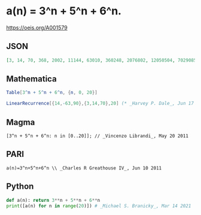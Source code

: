 # a\(n\) \= 3^n \+ 5^n \+ 6^n\.
https://oeis.org/A001579
## JSON
```JSON
[3, 14, 70, 368, 2002, 11144, 63010, 360248, 2076802, 12050504, 70290850, 411802328, 2421454402, 14282991464, 84472462690, 500716911608, 2973740844802, 17689728038024, 105375041354530, 628434388600088]
```
## Mathematica
```Mathematica
Table[3^n + 5^n + 6^n, {n, 0, 20}]
```
```Mathematica
LinearRecurrence[{14,-63,90},{3,14,70},20] (* _Harvey P. Dale_, Jun 17 2021 *)
```
## Magma
```Magma
[3^n + 5^n + 6^n: n in [0..20]]; // _Vincenzo Librandi_, May 20 2011
```
## PARI
```PARI
a(n)=3^n+5^n+6^n \\ _Charles R Greathouse IV_, Jun 10 2011
```
## Python
```Python
def a(n): return 3**n + 5**n + 6**n
print([a(n) for n in range(20)]) # _Michael S. Branicky_, Mar 14 2021
```
